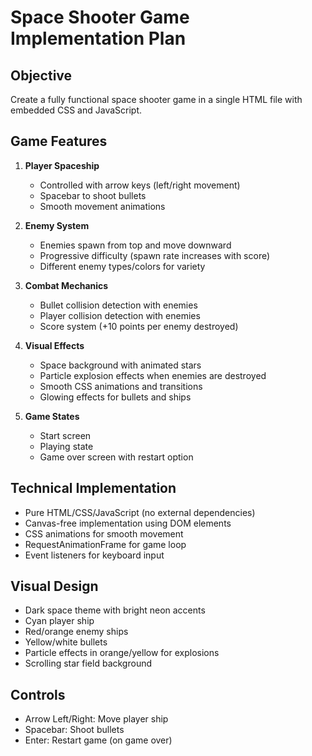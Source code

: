 # Space Shooter Game Implementation Plan

## Objective
Create a fully functional space shooter game in a single HTML file with embedded CSS and JavaScript.

## Game Features
1. **Player Spaceship**
   - Controlled with arrow keys (left/right movement)
   - Spacebar to shoot bullets
   - Smooth movement animations

2. **Enemy System**
   - Enemies spawn from top and move downward
   - Progressive difficulty (spawn rate increases with score)
   - Different enemy types/colors for variety

3. **Combat Mechanics**
   - Bullet collision detection with enemies
   - Player collision detection with enemies
   - Score system (+10 points per enemy destroyed)

4. **Visual Effects**
   - Space background with animated stars
   - Particle explosion effects when enemies are destroyed
   - Smooth CSS animations and transitions
   - Glowing effects for bullets and ships

5. **Game States**
   - Start screen
   - Playing state
   - Game over screen with restart option

## Technical Implementation
- Pure HTML/CSS/JavaScript (no external dependencies)
- Canvas-free implementation using DOM elements
- CSS animations for smooth movement
- RequestAnimationFrame for game loop
- Event listeners for keyboard input

## Visual Design
- Dark space theme with bright neon accents
- Cyan player ship
- Red/orange enemy ships
- Yellow/white bullets
- Particle effects in orange/yellow for explosions
- Scrolling star field background

## Controls
- Arrow Left/Right: Move player ship
- Spacebar: Shoot bullets
- Enter: Restart game (on game over)